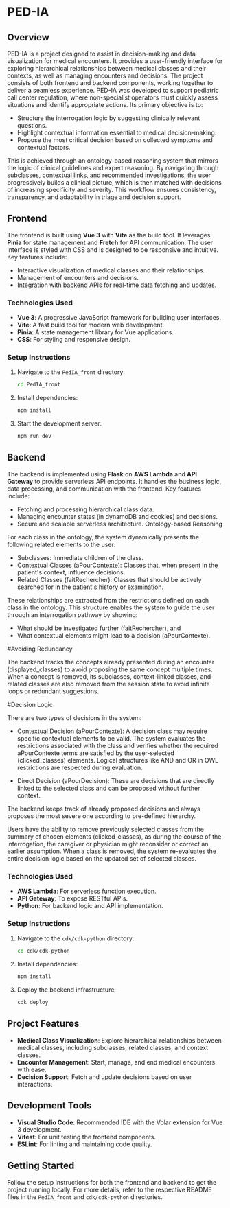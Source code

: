 # PED-IA

## Overview

PED-IA is a project designed to assist in decision-making and data visualization for medical encounters. It provides a user-friendly interface for exploring hierarchical relationships between medical classes and their contexts, as well as managing encounters and decisions. The project consists of both frontend and backend components, working together to deliver a seamless experience.
PED-IA was developed to support pediatric call center regulation, where non-specialist operators must quickly assess situations and identify appropriate actions. Its primary objective is to:
- Structure the interrogation logic by suggesting clinically relevant questions.
- Highlight contextual information essential to medical decision-making.
- Propose the most critical decision based on collected symptoms and contextual factors.

This is achieved through an ontology-based reasoning system that mirrors the logic of clinical guidelines and expert reasoning. 
By navigating through subclasses, contextual links, and recommended investigations, the user progressively builds a clinical picture, which is then matched with decisions of increasing specificity and severity. This workflow ensures consistency, transparency, and adaptability in triage and decision support.

## Frontend

The frontend is built using **Vue 3** with **Vite** as the build tool. It leverages **Pinia** for state management and **Fretch** for API communication. The user interface is styled with CSS and is designed to be responsive and intuitive. Key features include:

- Interactive visualization of medical classes and their relationships.
- Management of encounters and decisions.
- Integration with backend APIs for real-time data fetching and updates.

### Technologies Used

- **Vue 3**: A progressive JavaScript framework for building user interfaces.
- **Vite**: A fast build tool for modern web development.
- **Pinia**: A state management library for Vue applications.
- **CSS**: For styling and responsive design.

### Setup Instructions

1. Navigate to the `PedIA_front` directory:
   ```bash
   cd PedIA_front
   ```
2. Install dependencies:
   ```bash
   npm install
   ```
3. Start the development server:
   ```bash
   npm run dev
   ```

## Backend

The backend is implemented using **Flask** on **AWS Lambda** and **API Gateway** to provide serverless API endpoints. It handles the business logic, data processing, and communication with the frontend. Key features include:

- Fetching and processing hierarchical class data.
- Managing encounter states (in dynamoDB and cookies) and decisions.
- Secure and scalable serverless architecture.
Ontology-based Reasoning

For each class in the ontology, the system dynamically presents the following related elements to the user:

- Subclasses: Immediate children of the class.
- Contextual Classes (aPourContexte): Classes that, when present in the patient's context, influence decisions.
- Related Classes (faitRechercher): Classes that should be actively searched for in the patient's history or examination.

These relationships are extracted from the restrictions defined on each class in the ontology.
This structure enables the system to guide the user through an interrogation pathway by showing:
- What should be investigated further (faitRechercher), and
- What contextual elements might lead to a decision (aPourContexte).

#Avoiding Redundancy

The backend tracks the concepts already presented during an encounter (displayed_classes) to avoid proposing the same concept multiple times. 
When a concept is removed, its subclasses, context-linked classes, and related classes are also removed from the session state to avoid infinite loops or redundant suggestions.

#Decision Logic

There are two types of decisions in the system:

- Contextual Decision (aPourContexte):
A decision class may require specific contextual elements to be valid.
The system evaluates the restrictions associated with the class and verifies whether the required aPourContexte terms are satisfied by the user-selected (clicked_classes) elements.
Logical structures like AND and OR in OWL restrictions are respected during evaluation.

- Direct Decision (aPourDecision):
These are decisions that are directly linked to the selected class and can be proposed without further context.

The backend keeps track of already proposed decisions and always proposes the most severe one according to pre-defined hierarchy.

Users have the ability to remove previously selected classes from the summary of chosen elements (clicked_classes), as during the course of the interrogation, the caregiver or physician might reconsider or correct an earlier assumption. When a class is removed, the system re-evaluates the entire decision logic based on the updated set of selected classes.

### Technologies Used

- **AWS Lambda**: For serverless function execution.
- **API Gateway**: To expose RESTful APIs.
- **Python**: For backend logic and API implementation.

### Setup Instructions

1. Navigate to the `cdk/cdk-python` directory:
   ```bash
   cd cdk/cdk-python
   ```
2. Install dependencies:
   ```bash
   npm install
   ```
3. Deploy the backend infrastructure:
   ```bash
   cdk deploy
   ```

## Project Features

- **Medical Class Visualization**: Explore hierarchical relationships between medical classes, including subclasses, related classes, and context classes.
- **Encounter Management**: Start, manage, and end medical encounters with ease.
- **Decision Support**: Fetch and update decisions based on user interactions.

## Development Tools

- **Visual Studio Code**: Recommended IDE with the Volar extension for Vue 3 development.
- **Vitest**: For unit testing the frontend components.
- **ESLint**: For linting and maintaining code quality.

## Getting Started

Follow the setup instructions for both the frontend and backend to get the project running locally. For more details, refer to the respective README files in the `PedIA_front` and `cdk/cdk-python` directories.
